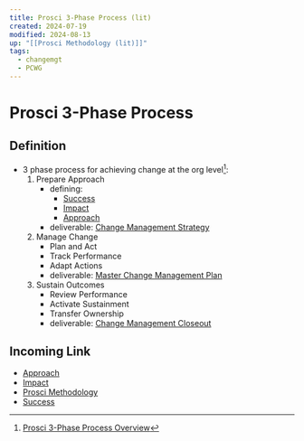 ```yaml
---
title: Prosci 3-Phase Process (lit)
created: 2024-07-19
modified: 2024-08-13
up: "[[Prosci Methodology (lit)]]"
tags:
  - changemgt
  - PCWG
---
```

# Prosci 3-Phase Process
## Definition
- 3 phase process for achieving change at the org level[^1]:
	1. Prepare Approach
		- defining:
			- [Success](./Success.md)
			- [Impact](./docs/Impact.md)
			- [Approach](./docs/Approach.md)
		- deliverable: [Change Management Strategy](Change%20Management%20Strategy.md)
	2. Manage Change
		- Plan and Act
		- Track Performance
		- Adapt Actions
		- deliverable: [Master Change Management Plan](Master%20Change%20Management%20Plan.md)
	3. Sustain Outcomes
		- Review Performance
		- Activate Sustainment
		- Transfer Ownership
		- deliverable: [Change Management Closeout](Change%20Management%20Closeout.md)

## Incoming Link
- [Approach](./docs/Approach.md)
- [Impact](./docs/Impact.md)
- [Prosci Methodology](./Prosci%20Methodology.md)
- [Success](./Success.md)


[^1]: [Prosci 3-Phase Process Overview](https://www.prosci.com/methodology/3-phase-process)
